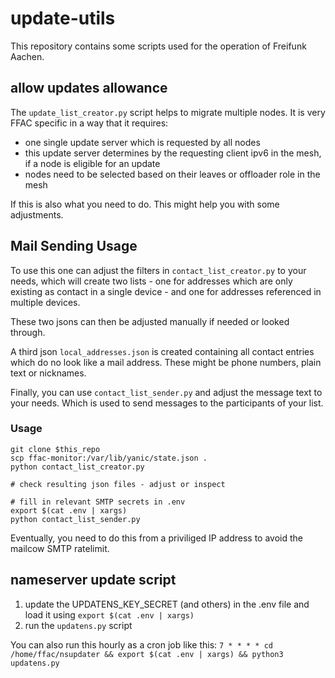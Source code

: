 <!--
SPDX-License-Identifier: BSD-2-Clause
-->
#  update-utils

This repository contains some scripts used for the operation of Freifunk Aachen.

## allow updates allowance 

The `update_list_creator.py` script helps to migrate multiple nodes.
It is very FFAC specific in a way that it requires:

* one single update server which is requested by all nodes
* this update server determines by the requesting client ipv6 in the mesh, if a node is eligible for an update
* nodes need to be selected based on their leaves or offloader role in the mesh

If this is also what you need to do.
This might help you with some adjustments.


## Mail Sending Usage

To use this one can adjust the filters in `contact_list_creator.py` to your needs, which will create two lists - one for addresses which are only existing as contact in a single device - and one for addresses referenced in multiple devices.

These two jsons can then be adjusted manually if needed or looked through.

A third json `local_addresses.json` is created containing all contact entries which do no look like a mail address.
These might be phone numbers, plain text or nicknames.

Finally, you can use `contact_list_sender.py` and adjust the message text to your needs.
Which is used to send messages to the participants of your list.

### Usage

```
git clone $this_repo
scp ffac-monitor:/var/lib/yanic/state.json .
python contact_list_creator.py

# check resulting json files - adjust or inspect

# fill in relevant SMTP secrets in .env
export $(cat .env | xargs)
python contact_list_sender.py
```

Eventually, you need to do this from a priviliged IP address to avoid the mailcow SMTP ratelimit.

## nameserver update script

1. update the UPDATENS_KEY_SECRET (and others) in the .env file and load it using `export $(cat .env | xargs)`
2. run the `updatens.py` script

You can also run this hourly as a cron job like this:
`7 * * * * cd /home/ffac/nsupdater && export $(cat .env | xargs) && python3 updatens.py`
